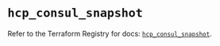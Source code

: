 # `hcp_consul_snapshot`

Refer to the Terraform Registry for docs: [`hcp_consul_snapshot`](https://registry.terraform.io/providers/hashicorp/hcp/0.109.0/docs/resources/consul_snapshot).
